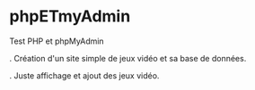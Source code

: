 # phpETmyAdmin


Test PHP et phpMyAdmin

. Création d'un site simple de jeux vidéo et sa base de données.

. Juste affichage et ajout des jeux vidéo.
